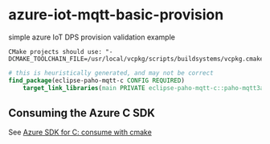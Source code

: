 # azure-iot-mqtt-basic-provision
simple azure IoT DPS provision validation example


```
CMake projects should use: "-DCMAKE_TOOLCHAIN_FILE=/usr/local/vcpkg/scripts/buildsystems/vcpkg.cmake"
```

```cmake
# this is heuristically generated, and may not be correct
find_package(eclipse-paho-mqtt-c CONFIG REQUIRED)
    target_link_libraries(main PRIVATE eclipse-paho-mqtt-c::paho-mqtt3a-static eclipse-paho-mqtt-c::paho-mqtt3c-static eclipse-paho-mqtt-c::paho-mqtt3as-static eclipse-paho-mqtt-c::paho-mqtt3cs-static)
```
    

## Consuming the Azure C SDK

See [Azure SDK for C: consume with cmake](https://github.com/Azure/azure-sdk-for-c#consume-sdk-for-c-as-dependency-with-cmake)